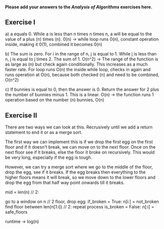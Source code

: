 #### Please add your answers to the ***Analysis of  Algorithms*** exercises here.

## Exercise I

a) a equals 0. While a is less than n times n times n, a will be equal to the value of a plus (n) times (n).
0(n) -> while loop runs 0(n), constant operation inside, making it 0(1), combined it becomes 0(n)


b) The sum is zero. For i in the range of n, j is equal to 1. While j is less than n, j is equal to j times 2. The sum of 1. 
O(n^2) -> The range of the function is as large as (n) but check again conditionally. This increases as a much faster rate.
For loop runs O(n) the inside while loop, checks in again and runs operation at O(n), because both checked (n) and need to be combined, O(n^2)


c) If bunnies is equal to 0, then the answer is 0.
Return the answer for 2 plus the number of bunnies minus 1. This is a linear.
O(n) -> the function runs 1 operation based on the number (n) bunnies, O(n)

## Exercise II

There are two ways we can look at this. Recrusively until we add a return statement to end it or as a merge sort. 

The first way we can implement this is if we drop the first egg on the first floor and if it doesn't break, we can move on to the next floor. Once on the next floor see if it breaks, else the floor it broke on recursively. This would be very long, especially if the egg is tough.

However, we can try a merge sort where we go to the middle of the floor, drop the egg, see if it breaks. If the egg breaks then everything to the higher floors means it will break, so we move down to the lower floors and drop the egg from that half way point onwards till it breaks.

mid = len(n) // 2:

go to a window on n // 2 floor, drop egg: if_broken = True: n[i:] = not_broken find floor between len(n[1:i]) // 2: repeat process is_broken = False: n[:i] = safe_floors

runtime -> log(n)


